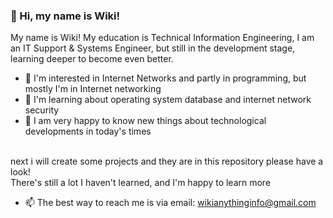 ### 👋 Hi, my name is Wiki!
 My name is Wiki! My education is Technical Information Engineering, I am an IT Support & Systems Engineer, but still in the development stage, learning deeper to become even better.
<br>
- 👀 I'm interested in Internet Networks and partly in programming, but mostly I'm in Internet networking
- 📕 I'm learning about operating system database and internet network security
- 🦾 I am very happy to know new things about technological developments in today's times
<br>
next i will create some projects and they are in this repository please have a look!
<br>
There's still a lot I haven't learned, and I'm happy to learn more
<br>

- 📫 The best way to reach me is via email: wikianythinginfo@gmail.com

<!---
allysarh/allysarh is a ✨ special ✨ repository because its `README.md` (this file) appears on your GitHub profile.
You can click the Preview link to take a look at your changes.
